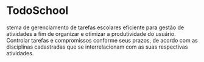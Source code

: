 # TodoSchool
stema de gerenciamento de tarefas escolares eficiente para gestão de atividades a fim de organizar e otimizar a produtividade do usuário. Controlar tarefas e compromissos conforme seus prazos, de acordo com as disciplinas cadastradas que se interrelacionam com as suas respectivas atividades. 
